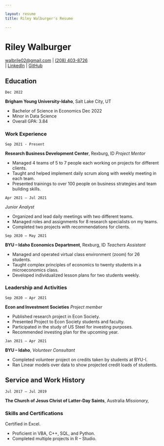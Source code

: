 ```yaml
---

layout: resume
title: Riley Walburger's Resume

---
```

# Riley Walburger

<div id="webaddress">
<a href="walbrile02@gmail.com">walbrile02@gmail.com</a> | <a href="(208) 403-8726">(208) 403-8726</a>
</div> | <a href="www.linkedin.com/in/riley-walburger">LinkedIn</a>
</div> | <a href="https://github.com/walburgerriley">GitHub</a>
</div>

<!-- https://www.monique.tech/the-art-of-markdown -->


## Education

`Dec 2022`

__Brigham Young University-Idaho__, Salt Lake City, UT

- Bachelor of Science in Economics Dec 2022
- Minor in Data Science
- Overall GPA: 3.84

### Work Experience

`Sep 2021 - Present`

__Research Business Development Center__, Rexburg, ID
_Project Mentor_ 
- Managed 4 teams of 5 to 7 people each working on projects for different clients.
- Taught and helped implement daily scrum along with weekly meeting in each team.
- Presented trainings to over 100 people on business strategies and team building skills.

`Apr 2021 – Jul 2021`

_Junior Analyst_    

- Organized and lead daily meetings with two different teams.
- Managed roles and assignments for 8 research specialists on my teams.
- Completed two projects with recommendations for clients.

`Sep 2020 – May 2021`

__BYU – Idaho Economics Department__, Rexburg, ID
_Teachers Assistant_ 

- Managed and operated virtual class environment (zoom) for 26 students.
- Taught complex principles of economics to twenty students in a microeconomics class.
- Developed individualized lesson plans for two students weekly.

### Leadership and Activities

`Sep 2020 – Apr 2021`

__Econ and Investment Societies__
_Project member_ 
-  Published research project in Econ Society.
- Presented Project to Econ Society students and faculty.
- Participated in the study of US Steel for investing purposes.
- Recommended investing plan for the upcoming year.

`Jan 2021 – Apr 2021`

__BYU – Idaho__, 
 _Volunteer Consultant_ 
- Completed volunteer project on credits taken by students at BYU-I.
- Ran Linear models over data to show projected credit loads of students.


## Service and Work History

`Jul 2017 – Jul 2019`

__The Church of Jesus Christ of Latter-Day Saints__, Australia
_Missionary,_  

### Skills and Certifications
 Certified in Excel.
- Proficient in VBA, C++, SQL, and Python.
- Completed multiple projects in R – Studio.
<!-- ### Footer

Last updated: May 2013 -->

